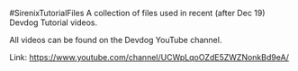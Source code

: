 #SirenixTutorialFiles
 A collection of files used in recent (after Dec 19) Devdog Tutorial videos.
 
 All videos can be found on the Devdog YouTube channel. 
 
 Link: https://www.youtube.com/channel/UCWpLqoOZdE5ZWZNonkBd9eA/
